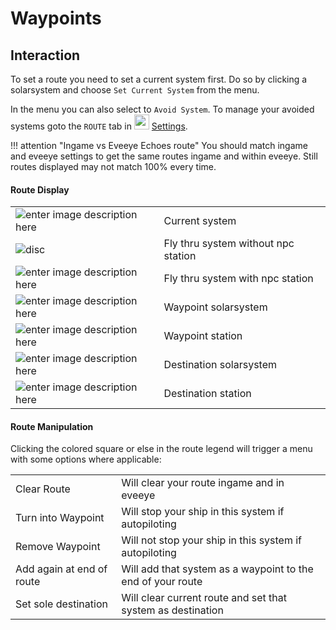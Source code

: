 # Waypoints


## Interaction
To set a route you need to set a current system first. Do so by clicking a solarsystem and choose `Set Current System` from the menu.



In the menu you can also select to `Avoid System`. To manage your avoided systems goto the `ROUTE` tab in <img src="https://raw.githubusercontent.com/Risingson/eedocs/master/docs/images/Settings-100_off.png" width="24" height="24" > [Settings](https://eveeye.readthedocs.io/en/latest/ui/settings/#Route).

!!! attention "Ingame vs Eveeye Echoes route"
    You should match ingame and eveeye settings to get the same routes ingame and within eveeye. Still routes displayed may not match 100% every time. 
    
#### Route Display
|  |  |
|--|--|
| ![enter image description here](https://raw.githubusercontent.com/Risingson/eedocs/master/docs/images/route/rou_start.png) | Current system|
|![disc](https://raw.githubusercontent.com/Risingson/eedocs/master/docs/images/route/rou_thru_xxx.png)|Fly thru system without npc station|
|![enter image description here](https://raw.githubusercontent.com/Risingson/eedocs/master/docs/images/route/rou_thru.png)|Fly thru system with npc station|
|![enter image description here](https://raw.githubusercontent.com/Risingson/eedocs/master/docs/images/route/rou_wp.png)|Waypoint solarsystem|
|![enter image description here](https://raw.githubusercontent.com/Risingson/eedocs/master/docs/images/route/rou_sta.png)|Waypoint station|
|![enter image description here](https://raw.githubusercontent.com/Risingson/eedocs/master/docs/images/route/rou_end.png)|Destination solarsystem|
|![enter image description here](https://raw.githubusercontent.com/Risingson/eedocs/master/docs/images/route/rou_end_sta.png)|Destination station|


#### Route Manipulation
Clicking the colored square or else in the route legend will trigger a menu with some options where applicable:

 
|  |  |
|--|--|
| Clear Route | Will clear your route ingame and in eveeye |
| Turn into Waypoint | Will stop your ship in this system if autopiloting |
| Remove Waypoint | Will not stop your ship in this system if autopiloting |
| Add again at end of route | Will add that system as a waypoint to the end of your route |
| Set sole destination | Will clear current route and set that system as destination |


<!--stackedit_data:
eyJoaXN0b3J5IjpbNjk1NDg1OTg1LC0xMTg3ODk2NDkwLC0xOD
gwODY0OTY3LC0xMDMzMDU4NzA5LDY4Mjk4NDkyOSw3NTI0Mjcz
MTAsLTE3MjE0ODI3NTgsNjM4Nzk2NDc2LDEwMDIzOTY2NTUsLT
g5MTcyMjQ0OSwtNTI0NzEzODM4LC00NDE3MjI1MzYsLTE4MDU1
ODY0NTVdfQ==
-->